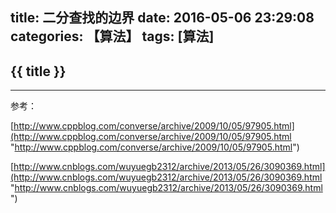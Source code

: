title: 二分查找的边界
date: 2016-05-06 23:29:08
categories: 【算法】
tags: [算法]
---
## {{ title }} ##

---

参考：

[http://www.cppblog.com/converse/archive/2009/10/05/97905.html](http://www.cppblog.com/converse/archive/2009/10/05/97905.html "http://www.cppblog.com/converse/archive/2009/10/05/97905.html")

[http://www.cnblogs.com/wuyuegb2312/archive/2013/05/26/3090369.html](http://www.cnblogs.com/wuyuegb2312/archive/2013/05/26/3090369.html "http://www.cnblogs.com/wuyuegb2312/archive/2013/05/26/3090369.html")